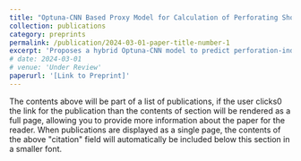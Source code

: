```yaml
---
title: "Optuna-CNN Based Proxy Model for Calculation of Perforating Shock Loads(Under Review)"  
collection: publications  
category: preprints  
permalink: /publication/2024-03-01-paper-title-number-1
excerpt: 'Proposes a hybrid Optuna-CNN model to predict perforation-induced shock loads, enhancing computational efficiency.'
# date: 2024-03-01  
# venue: 'Under Review'  
paperurl: '[Link to Preprint]'  
---
```


The contents above will be part of a list of publications, if the user clicks0 the link for the publication than the contents of section will be rendered as a full page, allowing you to provide more information about the paper for the reader. When publications are displayed as a single page, the contents of the above "citation" field will automatically be included below this section in a smaller font.